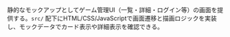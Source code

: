 静的なモックアップとしてゲーム管理UI（一覧・詳細・ログイン等）の画面を提供する。`src/` 配下にHTML/CSS/JavaScriptで画面遷移と描画ロジックを実装し、モックデータでカード表示や詳細表示を確認できる。